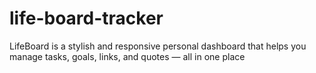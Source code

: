 # life-board-tracker
LifeBoard is a stylish and responsive personal dashboard that helps you manage tasks, goals, links, and quotes — all in one place
